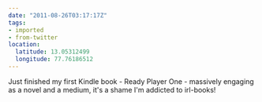 ```yaml
---
date: "2011-08-26T03:17:17Z"
tags:
- imported
- from-twitter
location:
  latitude: 13.05312499
  longitude: 77.76186512
---
```

Just finished my first Kindle book - Ready Player One - massively engaging as a novel and a medium, it's a shame I'm addicted to irl-books\!

